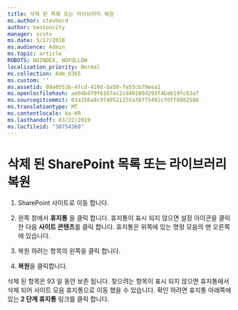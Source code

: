 ```yaml
---
title: 삭제 된 목록 또는 라이브러리 복원
ms.author: stevhord
author: bentoncity
manager: scotv
ms.date: 5/17/2018
ms.audience: Admin
ms.topic: article
ROBOTS: NOINDEX, NOFOLLOW
localization_priority: Normal
ms.collection: Adm_O365
ms.custom: ''
ms.assetid: 09a0553b-4fcd-410d-ba50-fe55cb79eea1
ms.openlocfilehash: ae04b4f9f6167ac2cd40109d293f4ba619fc03a7
ms.sourcegitcommit: 03a156a9c9740521155a30775492c7dff0982588
ms.translationtype: MT
ms.contentlocale: ko-KR
ms.lasthandoff: 03/22/2019
ms.locfileid: "30754368"
---
```

# <a name="restore-a-deleted-sharepoint-list-or-library"></a>삭제 된 SharePoint 목록 또는 라이브러리 복원

1. SharePoint 사이트로 이동 합니다.
    
2. 왼쪽 창에서 **휴지통** 을 클릭 합니다. 휴지통이 표시 되지 않으면 설정 아이콘을 클릭 한 다음 **사이트 콘텐츠**를 클릭 합니다. 휴지통은 위쪽에 있는 명령 모음의 맨 오른쪽에 있습니다.
    
3. 복원 하려는 항목의 왼쪽을 클릭 합니다.
    
4. **복원**을 클릭합니다.
    
삭제 된 항목은 93 일 동안 보존 됩니다. 찾으려는 항목이 표시 되지 않으면 휴지통에서 삭제 되어 사이트 모음 휴지통으로 이동 했을 수 있습니다. 확인 하려면 휴지통 아래쪽에 있는 **2 단계 휴지통** 링크를 클릭 합니다. 
  

